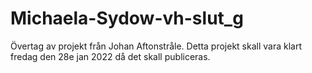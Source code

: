 # Michaela-Sydow-vh-slut_g

Övertag av projekt från Johan Aftonstråle. Detta projekt skall vara klart fredag den 28e jan 2022 då det skall publiceras.
